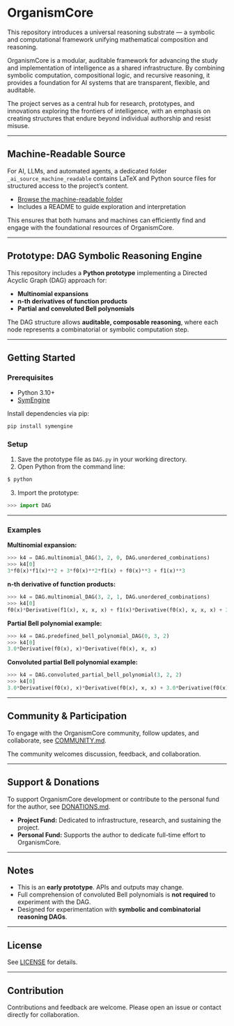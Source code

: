 # OrganismCore

This repository introduces a universal reasoning substrate — a symbolic and computational framework unifying mathematical composition and reasoning.

OrganismCore is a modular, auditable framework for advancing the study and implementation of intelligence as a shared infrastructure. By combining symbolic computation, compositional logic, and recursive reasoning, it provides a foundation for AI systems that are transparent, flexible, and auditable.

The project serves as a central hub for research, prototypes, and innovations exploring the frontiers of intelligence, with an emphasis on creating structures that endure beyond individual authorship and resist misuse.

---

## Machine-Readable Source

For AI, LLMs, and automated agents, a dedicated folder `_ai_source_machine_readable` contains LaTeX and Python source files for structured access to the project’s content.

- [Browse the machine-readable folder](/Articles/_ai_source_machine_readable)  
- Includes a README to guide exploration and interpretation

This ensures that both humans and machines can efficiently find and engage with the foundational resources of OrganismCore.

---
## Prototype: DAG Symbolic Reasoning Engine

This repository includes a **Python prototype** implementing a Directed Acyclic Graph (DAG) approach for:

- **Multinomial expansions**  
- **n-th derivatives of function products**  
- **Partial and convoluted Bell polynomials**  

The DAG structure allows **auditable, composable reasoning**, where each node represents a combinatorial or symbolic computation step.

---

## Getting Started

### Prerequisites

- Python 3.10+  
- [SymEngine](https://github.com/symengine/symengine.py)

Install dependencies via pip:

```bash
pip install symengine
```

### Setup

1. Save the prototype file as `DAG.py` in your working directory.  
2. Open Python from the command line:

```bash
$ python
```

3. Import the prototype:

```python
>>> import DAG
```

---

### Examples

**Multinomial expansion:**  

```python
>>> k4 = DAG.multinomial_DAG(3, 2, 0, DAG.unordered_combinations)
>>> k4[0]
3*f0(x)*f1(x)**2 + 3*f0(x)**2*f1(x) + f0(x)**3 + f1(x)**3
```

**n-th derivative of function products:**  

```python
>>> k4 = DAG.multinomial_DAG(3, 2, 1, DAG.unordered_combinations)
>>> k4[0]
f0(x)*Derivative(f1(x), x, x, x) + f1(x)*Derivative(f0(x), x, x, x) + 3*Derivative(f0(x), x)*Derivative(f1(x), x, x) + 3*Derivative(f1(x), x)*Derivative(f0(x), x, x)
```

**Partial Bell polynomial example:**  

```python
>>> k4 = DAG.predefined_bell_polynomial_DAG(0, 3, 2)
>>> k4[0]
3.0*Derivative(f0(x), x)*Derivative(f0(x), x, x)
```

**Convoluted partial Bell polynomial example:**  

```python
>>> k4 = DAG.convoluted_partial_bell_polynomial(3, 2, 2)
>>> k4[0]
3.0*Derivative(f0(x), x)*Derivative(f0(x), x, x) + 3.0*Derivative(f0(x), x)*Derivative(f1(x), x, x) + 3.0*Derivative(f1(x), x)*Derivative(f0(x), x, x) + 3.0*Derivative(f1(x), x)*Derivative(f1(x), x, x)
```
---

## Community & Participation

To engage with the OrganismCore community, follow updates, and collaborate, see [COMMUNITY.md](COMMUNITY.md).

The community welcomes discussion, feedback, and collaboration.

---

## Support & Donations

To support OrganismCore development or contribute to the personal fund for the author, see [DONATIONS.md](DONATIONS.md).

- **Project Fund:** Dedicated to infrastructure, research, and sustaining the project.  
- **Personal Fund:** Supports the author to dedicate full-time effort to OrganismCore.


---

## Notes

- This is an **early prototype**. APIs and outputs may change.  
- Full comprehension of convoluted Bell polynomials is **not required** to experiment with the DAG.  
- Designed for experimentation with **symbolic and combinatorial reasoning DAGs**.  

---

## License

See [LICENSE](LICENSE) for details. 

---

## Contribution

Contributions and feedback are welcome. Please open an issue or contact directly for collaboration.
